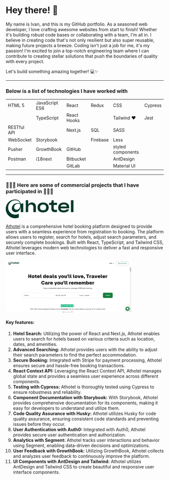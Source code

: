 # Hey there! 👋

My name is Ivan, and this is my GitHub portfolio. As a seasoned web developer, I love crafting awesome websites from start to finish! Whether it's building robust code bases or collaborating with a team, I'm all in. I believe in creating code that's not only resilient but also super reusable, making future projects a breeze.
Coding isn't just a job for me, it's my passion! I'm excited to join a top-notch engineering team where I can contribute to creating stellar solutions that push the boundaries of quality with every project.

Let's build something amazing together! 💻✨

---

### Below is a list of technologies I have worked with 

<table>
  <tr>
    <td>HTML 5</td>
    <td>JavaScript ES6</td>
    <td>React</td>
    <td>Redux</td>
    <td>CSS</td>
    <td>Cypress</td>
  </tr>
  <tr>
    <td></td>
    <td>TypeScript</td>
    <td>React Hooks</td>
    <td></td>
    <td>Tailwind ❤️</td>
    <td>Jest</td>
  </tr>
  <tr>
    <td>RESTful API</td>
    <td></td>
    <td>Next.js</td>
    <td>SQL</td>
    <td>SASS</td>
    <td></td>
  </tr>
  <tr>
    <td>WebSocket</td>
    <td>Storybook</td>
    <td></td>
    <td>Firebase</td>
    <td>Less</td>
    <td></td>
  </tr>
  <tr>
    <td>Pusher</td>
    <td>GrowthBook</td>
    <td>GitHub</td>
    <td></td>
    <td>styled components</td>
    <td></td>
  </tr>
  <tr>
    <td>Postman</td>
    <td>i18next</td>
    <td>Bitbucket</td>
    <td></td>
    <td>AntDesign</td>
    <td></td>
  </tr>
  <tr>
    <td></td>
    <td></td>
    <td>GitLab</td>
    <td></td>
    <td>Material UI</td>
    <td></td>
  </tr>
</table>

---

### 👨🏻‍💻 Here are some of commercial projects that I have participated in 👨🏻‍💻

<img src="/athotelLogo.svg" height="60px" />

[Athotel](https://athotel.com/) is a comprehensive hotel booking platform designed to provide users with a seamless experience from registration to booking. The platform allows users to register, search for hotels, adjust search parameters, and securely complete bookings. Built with React, TypeScript, and Tailwind CSS, Athotel leverages modern web technologies to deliver a fast and responsive user interface.

<img src="/athotel.gif" style="width: 400px" />

#### Key features:

1. **Hotel Search:** Utilizing the power of React and Next.js, Athotel enables users to search for hotels based on various criteria such as location, dates, and amenities.
2. **Advanced Searching:** Athotel provides users with the ability to adjust their search parameters to find the perfect accommodation.
3. **Secure Booking:** Integrated with Stripe for payment processing, Athotel ensures secure and hassle-free booking transactions.
4. **React Context API:** Leveraging the React Context API, Athotel manages global state and provides a seamless user experience across different components.
5. **Testing with Cypress:** Athotel is thoroughly tested using Cypress to ensure robustness and reliability.
6. **Component Documentation with Storybook:** With Storybook, Athotel provides comprehensive documentation for its components, making it easy for developers to understand and utilize them.
7. **Code Quality Assurance with Husky:** Athotel utilizes Husky for code quality assurance, ensuring consistent code standards and preventing issues before they occur.
8. **User Authentication with Auth0:** Integrated with Auth0, Athotel provides secure user authentication and authorization.
9. **Analytics with Segment:** Athotel tracks user interactions and behavior using Segment, enabling data-driven decisions and optimizations.
10. **User Feedback with GrowthBook:** Utilizing GrowthBook, Athotel collects and analyzes user feedback to continuously improve the platform.
11. **UI Components with AntDesign and Tailwind:** Athotel utilizes AntDesign and Tailwind CSS to create beautiful and responsive user interface components.





